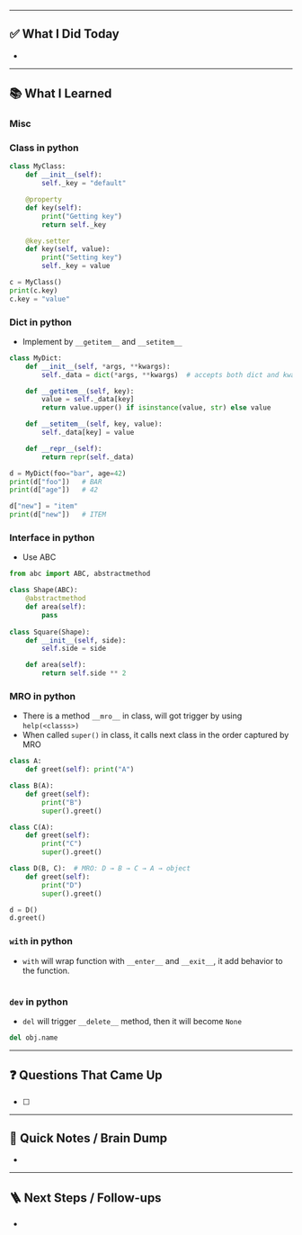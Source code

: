 
---

## ✅ What I Did Today
- 

---

## 📚 What I Learned
### Misc
### Class in python
```python
class MyClass:
    def __init__(self):
        self._key = "default"

    @property
    def key(self):
        print("Getting key")
        return self._key

    @key.setter
    def key(self, value):
        print("Setting key")
        self._key = value

c = MyClass()
print(c.key)
c.key = "value"
```
### Dict in python
- Implement by `__getitem__` and `__setitem__`
```python
class MyDict:
    def __init__(self, *args, **kwargs):
        self._data = dict(*args, **kwargs)  # accepts both dict and kwargs

    def __getitem__(self, key):
        value = self._data[key]
        return value.upper() if isinstance(value, str) else value

    def __setitem__(self, key, value):
        self._data[key] = value

    def __repr__(self):
        return repr(self._data)

d = MyDict(foo="bar", age=42)
print(d["foo"])   # BAR
print(d["age"])   # 42

d["new"] = "item"
print(d["new"])   # ITEM

```
### Interface in python
- Use ABC
```python
from abc import ABC, abstractmethod

class Shape(ABC):
    @abstractmethod
    def area(self):
        pass
        
class Square(Shape):
    def __init__(self, side):
        self.side = side

    def area(self):
        return self.side ** 2

```
### MRO in python
- There is a method `__mro__` in class, will got trigger by using `help(<classs>)`
- When called `super()` in class, it calls next class in the order captured by MRO
```python
class A:
    def greet(self): print("A")

class B(A):
    def greet(self):
        print("B")
        super().greet()

class C(A):
    def greet(self):
        print("C")
        super().greet()

class D(B, C):  # MRO: D → B → C → A → object
    def greet(self):
        print("D")
        super().greet()

d = D()
d.greet()
```
### `with` in python
- `with` will wrap function with `__enter__` and `__exit__`, it add behavior to the function.
```python

```
### `dev` in python
- `del` will trigger `__delete__` method, then it will become `None`
```python
del obj.name
```

---

## ❓ Questions That Came Up
- [ ] 

---

## 🧠 Quick Notes / Brain Dump
- 

---

## 🪜 Next Steps / Follow-ups
- 